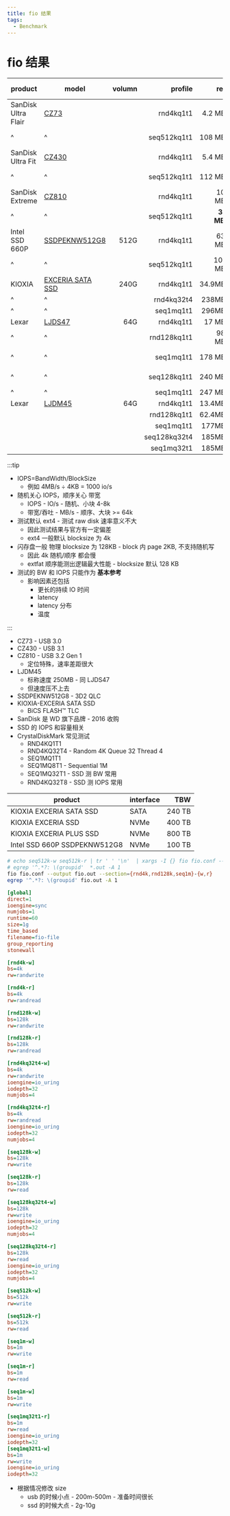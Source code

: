 ```yaml
---
title: fio 结果
tags:
  - Benchmark
---
```


# fio 结果

| product             | model              | volumn |      profile |         read | read iops |      write | write iops | note  |
| ------------------- | ------------------ | -----: | -----------: | -----------: | --------- | ---------: | ---------- | ----- |
| SanDisk Ultra Flair | [CZ73]             |        |    rnd4kq1t1 |     4.2 MB/s | 1074      |   1.8 MB/s | 452        |
| ^                   | ^                  |        |  seq512kq1t1 |     108 MB/s | 205       |  15.9 MB/s | 30         |
| SanDisk Ultra Fit   | [CZ430]            |        |    rnd4kq1t1 |     5.4 MB/s | 1312      |   1.4 MB/s | 339        |
| ^                   | ^                  |        |  seq512kq1t1 |     112 MB/s | 212       |  30.5 MB/s | 58         |
| SanDisk Extreme     | [CZ810]            |        |    rnd4kq1t1 |    10.0 MB/s | 2451      | **5 KB/s** | 1          |
| ^                   | ^                  |        |  seq512kq1t1 | **360 MB/s** | 686       |  83.3 MB/s | 158        |
| Intel SSD 660P      | [SSDPEKNW512G8]    |   512G |    rnd4kq1t1 |    63.2 MB/s | 15.4k     |   288 MB/s | 73.6k      |
| ^                   | ^                  |        |  seq512kq1t1 |    1047 MB/s | 1996      |   929 MB/s | 1771       |
| KIOXIA              | [EXCERIA SATA SSD] |   240G |    rnd4kq1t1 |     34.9MB/s | 8525      |   29.8MB/s | 7275       |
| ^                   | ^                  |        |   rnd4kq32t4 |      238MB/s | 58.2k     |   52.5MB/s | 12.8k      |
| ^                   | ^                  |        |    seq1mq1t1 |      296MB/s | 282       |   25.9MB/s | 24         |
| Lexar               | [LJDS47]           |    64G |    rnd4kq1t1 |      17 MB/s | 4153      |   8.5 MB/s | 2131       |
| ^                   | ^                  |        |  rnd128kq1t1 |    98.3 MB/s | 749       |   17.6MB/s | 134        |
| ^                   | ^                  |        |    seq1mq1t1 |     178 MB/s | 169       |  26.6 MB/s | 25         |
| ^                   | ^                  |        |  seq128kq1t1 |     240 MB/s | 1829      |  25.8 MB/s | 196        | exfat |
| ^                   | ^                  |        |    seq1mq1t1 |     247 MB/s | 235       |   26.5MB/s | 25         | exfat |
| Lexar               | [LJDM45]           |    64G |    rnd4kq1t1 |     13.4MB/s | 3277      |   8709kB/s | 2126       | exfat |
|                     |                    |        |  rnd128kq1t1 |     62.4MB/s | 476       |   17.7MB/s | 135        | exfat |
|                     |                    |        |    seq1mq1t1 |      177MB/s | 168       |   25.3MB/s | 24         | exfat |
|                     |                    |        | seq128kq32t4 |      185MB/s | 1412      |   26.2MB/s | 199        | exfat |
|                     |                    |        |   seq1mq32t1 |      185MB/s | 176       |   25.5MB/s | 24         | exfat |

:::tip

- IOPS=BandWidth/BlockSize
  - 例如 4MB/s ÷ 4KB = 1000 io/s
- 随机关心 IOPS，顺序关心 带宽
  - IOPS - IO/s - 随机、小块 4-8k
  - 带宽/吞吐 - MB/s - 顺序、大块 >= 64k
- 测试默认 ext4 - 测试 raw disk 速率意义不大
  - 因此测试结果与官方有一定偏差
  - ext4 一般默认 blocksize 为 4k
- 闪存盘一般 物理 blocksize 为 128KB - block 内 page 2KB, 不支持随机写
  - 因此 4k 随机/顺序 都会慢
  - extfat 顺序能测出逻辑最大性能 - blocksize 默认 128 KB
- 测试的 BW 和 IOPS 只能作为 **基本参考**
  - 影响因素还包括
    - 更长的持续 IO 时间
    - latency
    - latency 分布
    - 温度

:::

[cz73]: https://www.westerndigital.com/products/usb-flash-drives/sandisk-ultra-flair-usb-3-0
[cz430]: https://www.westerndigital.com/products/usb-flash-drives/sandisk-ultra-fit-usb-3-1
[cz810]: https://www.westerndigital.com/products/usb-flash-drives/sandisk-extreme-go-usb-3-2
[cz880]: https://www.westerndigital.com/products/usb-flash-drives/sandisk-extreme-pro-usb-3-2
[ssdpeknw512g8]: https://www.intel.com/content/www/us/en/products/sku/149405/intel-ssd-660p-series-512gb-m-2-80mm-pcie-3-0-x4-3d2-qlc/specifications.html
[ljds47]: https://www.lexar.com/product/lexar-jumpdrive-s47-usb-3-1-flash-drive/
[ljdm45]: https://www.lexar.com/product/lexar-jumpdrive-m45-usb-3-1-flash-drive/
[exceria sata ssd]: https://personal.kioxia.com/en-emea/ssd/exceria-sata-ssd.html

- CZ73 - USB 3.0
- CZ430 - USB 3.1
- CZ810 - USB 3.2 Gen 1
  - 定位特殊，速率差距很大
- LJDM45
  - 标称速度 250MB - 同 LJDS47
  - 但速度压不上去
- SSDPEKNW512G8 - 3D2 QLC
- KIOXIA-EXCERIA SATA SSD
  - BiCS FLASH™ TLC
- SanDisk 是 WD 旗下品牌 - 2016 收购
- SSD 的 IOPS 和容量相关
- CrystalDiskMark 常见测试
  - RND4KQ1T1
  - RND4KQ32T4 - Random 4K Queue 32 Thread 4
  - SEQ1MQ1T1
  - SEQ1MQ8T1 - Sequential 1M
  - SEQ1MQ32T1 - SSD 测 BW 常用
  - RND4KQ32T8 - SSD 测 IOPS 常用

| product                      | interface |    TBW |
| ---------------------------- | --------- | -----: |
| KIOXIA EXCERIA SATA SSD      | SATA      | 240 TB |
| KIOXIA EXCERIA SSD           | NVMe      | 400 TB |
| KIOXIA EXCERIA PLUS SSD      | NVMe      | 800 TB |
| Intel SSD 660P SSDPEKNW512G8 | NVMe      | 100 TB |

```bash
# echo seq512k-w seq512k-r | tr ' ' '\n'  | xargs -I {} fio fio.conf --section {} --output {}.out
# egrep '^.*?: \(groupid'  *.out -A 1
fio fio.conf --output fio.out --section={rnd4k,rnd128k,seq1m}-{w,r}
egrep '^.*?: \(groupid' fio.out -A 1
```

```ini title="fio.conf"
[global]
direct=1
ioengine=sync
numjobs=1
runtime=60
size=1g
time_based
filename=fio-file
group_reporting
stonewall

[rnd4k-w]
bs=4k
rw=randwrite

[rnd4k-r]
bs=4k
rw=randread

[rnd128k-w]
bs=128k
rw=randwrite

[rnd128k-r]
bs=128k
rw=randread

[rnd4kq32t4-w]
bs=4k
rw=randwrite
ioengine=io_uring
iodepth=32
numjobs=4

[rnd4kq32t4-r]
bs=4k
rw=randread
ioengine=io_uring
iodepth=32
numjobs=4

[seq128k-w]
bs=128k
rw=write

[seq128k-r]
bs=128k
rw=read

[seq128kq32t4-w]
bs=128k
rw=write
ioengine=io_uring
iodepth=32
numjobs=4

[seq128kq32t4-r]
bs=128k
rw=read
ioengine=io_uring
iodepth=32
numjobs=4

[seq512k-w]
bs=512k
rw=write

[seq512k-r]
bs=512k
rw=read

[seq1m-w]
bs=1m
rw=write

[seq1m-r]
bs=1m
rw=read

[seq1m-w]
bs=1m
rw=write

[seq1mq32t1-r]
bs=1m
rw=read
ioengine=io_uring
iodepth=32
[seq1mq32t1-w]
bs=1m
rw=write
ioengine=io_uring
iodepth=32
```

- 根据情况修改 size
  - usb 的时候小点 - 200m-500m - 准备时间很长
  - ssd 的时候大点 - 2g-10g
